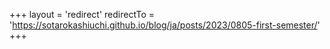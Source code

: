 +++
layout = 'redirect'
redirectTo = 'https://sotarokashiuchi.github.io/blog/ja/posts/2023/0805-first-semester/'
+++
